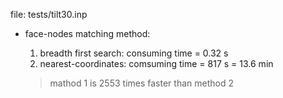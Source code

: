 file: tests/tilt30.inp
+ face-nodes matching method:
    1. breadth first search: consuming time = 0.32 s
    2. nearest-coordinates: comsuming time = 817 s = 13.6 min

    > mathod 1 is 2553 times faster than method 2
